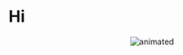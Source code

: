 # Hi
<p align="center"> 
  <img src="https://i.pinimg.com/originals/5a/fb/90/5afb902abaca0ea0ad194bd2ca19e628.gif" alt="animated" />
</p>
